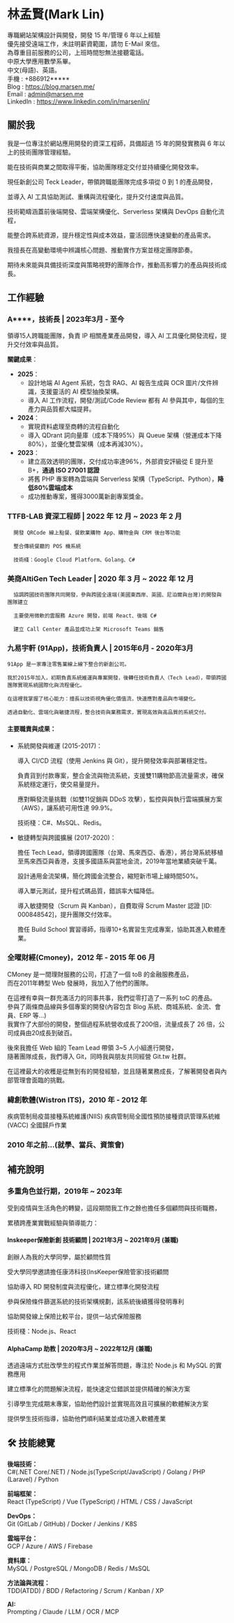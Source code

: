 # 林孟賢(Mark Lin)

專職網站架構設計與開發，開發 15 年/管理 6 年以上經驗  
優先接受遠端工作，未註明薪資範圍，請勿 E-Mail 來信。  
為尊重目前服務的公司，上班時間恕無法接聽電話。  
中原大學應用數學系畢。  
中文(母語)、英語。  
手機 : +886912*****  
Blog : https://blog.marsen.me/  
Email : admin@marsen.me  
LinkedIn : https://www.linkedin.com/in/marsenlin/  

## 關於我

我是一位專注於網站應用開發的資深工程師，具備超過 15 年的開發實務與 6 年以上的技術團隊管理經驗。

能在技術與商業之間取得平衡，協助團隊穩定交付並持續優化開發效率。

現任新創公司 Teck Leader，帶領跨職能團隊完成多項從 0 到 1 的產品開發， 

並導入 AI 工具協助測試、重構與流程優化，提升交付速度與品質。

技術範疇涵蓋前後端開發、雲端架構優化、Serverless 架構與 DevOps 自動化流程，  

能整合跨系統資源，提升穩定性與成本效益，靈活回應快速變動的產品需求。

我擅長在高變動環境中辨識核心問題、推動實作方案並穩定團隊節奏。

期待未來能與具備技術深度與策略視野的團隊合作，推動高影響力的產品與技術成長。

## 工作經驗

### A****，技術長 | 2023年3月 - 至今

領導15人跨職能團隊，負責 IP 相關產業產品開發，導入 AI 工具優化開發流程，提升交付效率與品質。

**關鍵成果**：

- **2025**：
  - 設計地端 AI Agent 系統，包含 RAG、AI 報告生成與 OCR 圖片/文件辨識，支援靈活的 AI 模型抽換架構。
  - 導入 AI 工作流程，開發/測試/Code Review 都有 AI 參與其中，每個的生產力與品質都大幅提昇。
- **2024**：
  - 實現資料處理至商轉的流程自動化
  - 導入 QDrant 詞向量庫（成本下降95%）與 Queue 架構（營運成本下降80%），並優化雙雲架構（成本再減30%）。
- **2023**：
  - 建立高效透明的團隊，交付成功率達96%，外部資安評級從 E 提升至 B+，**通過 ISO 27001 認證**
  - 將舊 PHP 專案轉為雲端與 Serverless 架構（TypeScript、Python），**降低80%雲端成本**
  - 成功推動專案，獲得3000萬新創專案獎金。


### TTFB-LAB 資深工程師 | 2022 年 12 月 ~ 2023 年 2 月
```text
  開發 QRCode 線上點餐、餐飲業購物 App、購物金與 CRM 後台等功能
  
  整合傳統餐廳的 POS 機系統
  
  技術棧：Google Cloud Platform、Golang、C#
```
### 美商AltiGen Tech Leader | 2020 年 3 月 ~ 2022 年 12 月
```text 
  協調跨國技術團隊共同開發，參與跨國全遠端(美國東西岸、英國、尼泊爾與台灣)的開發與團隊建立
  
  主要使用微軟的雲服務 Azure 開發，前端 React、後端 C#
  
  建立 Call Center 產品並成功上架 Microsoft Teams 銷售
```
### 九易宇軒 (91App)，技術負責人 | 2015年6月 - 2020年3月

```text
91App 是一家專注零售業線上線下整合的新創公司。

我於2015年加入，初期負責系統維運與專案開發，後轉任技術負責人（Tech Lead），帶領跨國團隊實現系統國際化與流程優化。

在這裡我掌握了核心能力：擅長以技術視角優化價值流，快速應對產品與市場變化。  

透過自動化、雲端化與敏捷流程，整合技術與業務需求，實現高效與高品質的系統交付。
```
#### 主要職責與成果：

- 系統開發與維運 (2015-2017)：

  導入 CI/CD 流程（使用 Jenkins 與 Git），提升開發效率與部署穩定性。

  負責貨到付款專案，整合金流與物流系統，支援雙11購物節高流量需求，確保系統穩定運行，使交易量提升。

  應對瞬發流量挑戰（如雙11促銷與 DDoS 攻擊），監控與與執行雲端擴展方案（AWS），讓系統可用性達 99.9%。

  技術棧：C#、MsSQL、Redis。


- 敏捷轉型與跨國擴展 (2017-2020)：

  擔任 Tech Lead，領導跨國團隊（台灣、馬來西亞、香港），將台灣系統移植至馬來西亞與香港，支援多國語系與當地金流，2019年當地業績突破千萬。
  
  設計通用金流架構，簡化跨國金流整合，縮短新市場上線時間50%。

  導入單元測試，提升程式碼品質，錯誤率大幅降低。

  導入敏捷開發（Scrum 與 Kanban），自費取得 Scrum Master 認證 [ID: 000848542]，提升團隊交付效率。

  擔任 Build School 實習導師，指導10+名實習生完成專案，協助其進入軟體產業。

### 全曜財經(Cmoney)，2012 年 - 2015 年 06 月

CMoney 是一間理財服務的公司，打造了一個 toB 的金融服務產品，  
而在2011年轉型 Web 發展時，我加入了他們的團隊。  

在這裡有幸與一群充滿活力的同事共事，我們從零打造了一系列 toC 的產品。  
參與了兩條商品線與多個專案的開發(內容包含 Blog 系統、商城系統、金流、會員、ERP 等…)  
我實作了大部份的開發，整個過程系統營收成長了200倍，流量成長了 26 倍，公司成員由20成長到破百。

後來我擔任 Web 組的 Team Lead 帶領 3~5 人小組進行開發，  
隨著團隊成長，我們導入 Git，同時我與朋友共同經營 Git.tw 社群。  

在這裡最大的收穫是從無到有的開發經驗，並且隨著業務成長，了解著開發者與內部管理會面臨的挑戰。 

### 緯創軟體(Wistron ITS)，2010 年 - 2012 年

疾病管制局疫苗接種系統維護(NIIS)
疾病管制局全國性預防接種資訊管理系統維(VACC)
全國歸戶作業

### 2010 年之前...(就學、當兵、資策會)

## 補充說明

### 多重角色並行期，2019年 ~ 2023年

受到疫情與生活角色的轉變，這段期間我工作之餘也擔任多個顧問與技術職務，

累積跨產業實戰經驗與領導能力：

#### Inskeeper保險新創 技術顧問 | 2021年3月 ~ 2021年9月 (兼職)

創辦人為我的大學同學，屬於顧問性質

受大學同學邀請擔任康沛科技(InsKeeper保險管家)技術顧問

協助導入 RD 開發制度與流程優化，建立標準化開發流程

參與保險條件篩選系統的技術架構規劃，該系統後續獲得發明專利

協助開發線上保險比較平台，提供一站式保險服務

技術棧：Node.js、React

#### AlphaCamp 助教 | 2020年3月 ~ 2022年12月 (兼職)

透過遠端方式批改學生的程式作業並解答問題，專注於 Node.js 和 MySQL 的實務應用

建立標準化的問題解決流程，能快速定位錯誤並提供精確的解決方案

引導學生完成期末專案，協助他們設計並實現高效且可擴展的軟體解決方案

提供學生技術指導，協助他們順利結業並成功進入軟體產業

## 🛠️ 技能總覽

**後端技術：**  
C#(.NET Core/.NET) / Node.js(TypeScript/JavaScript) / Golang / PHP (Laravel) / Python

**前端框架：**  
React (TypeScript) / Vue (TypeScript) / HTML / CSS / JavaScript

**DevOps：**  
Git (GitLab / GitHub) / Docker / Jenkins / K8S

**雲端平台：**  
GCP / Azure / AWS / Firebase

**資料庫：**  
MySQL / PostgreSQL / MongoDB / Redis / MsSQL

**方法論與流程：**  
TDD(ATDD) / BDD / Refactoring / Scrum / Kanban / XP

**AI:**  
Prompting / Claude / LLM / OCR / MCP
